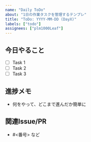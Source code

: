 ```yaml
---
name: "Daily ToDo"
about: "1日の作業タスクを管理するテンプレ"
title: "ToDo: YYYY-MM-DD (DayX)"
labels: ["todo"]
assignees: ["plm1000Leaf"]
---
```


## 今日やること
- [ ] Task 1
- [ ] Task 2
- [ ] Task 3

## 進捗メモ
- 何をやって、どこまで進んだか簡単に

## 関連Issue/PR
- #<番号> など

